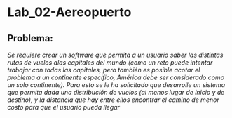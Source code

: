 # Lab_02-Aereopuerto
## Problema:
*Se requiere crear un software que permita a un usuario saber las distintas rutas de vuelos alas capitales del mundo (como un reto puede intentar trabajar con todas las capitales, pero también es posible acotar el problema a un continente especifico, América debe ser considerado como un solo continente). Para esto se le ha solicitado que desarrolle un sistema que permita dada una distribución de vuelos (al menos lugar de inicio y de destino), y la distancia que hay entre ellos encontrar el camino de menor costo para que el usuario pueda llegar*


